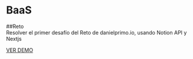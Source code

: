 # BaaS

##Reto  
Resolver el primer desafío del Reto de danielprimo.io, usando Notion API y Nextjs

[VER DEMO](https://baas.vercel.app/)
